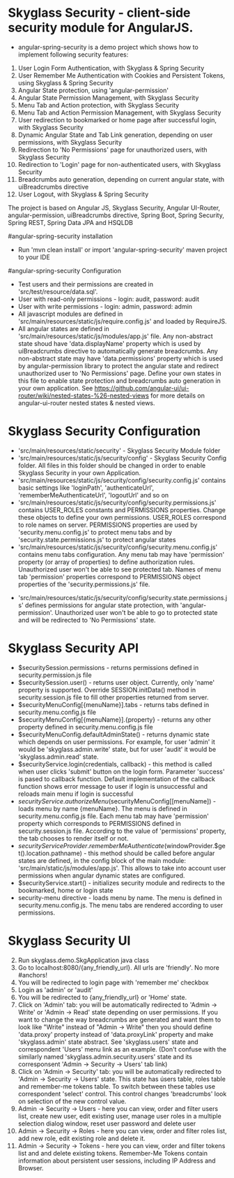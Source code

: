 # Skyglass Security - client-side security module for AngularJS.

* angular-spring-security is a demo project which shows how to implement following security features:

1. User Login Form Authentication, with Skyglass & Spring Security 
2. User Remember Me Authentication with Cookies and Persistent Tokens, using Skyglass & Spring Security
7. Angular State protection, using 'angular-permission'
5. Angular State Permission Management, with Skyglass Security
4. Menu Tab and Action protection, with Skyglass Security
5. Menu Tab and Action Permission Management, with Skyglass Security
5. User redirection to bookmarked or home page after successful login, with Skyglass Security
6. Dynamic Angular State and Tab Link generation, depending on user permissions, with Skyglass Security
7. Redirection to 'No Permissions' page for unauthorized users, with Skyglass Security
8. Redirection to 'Login' page for non-authenticated users, with Skyglass Security
9. Breadcrumbs auto generation, depending on current angular state, with uiBreadcrumbs directive
10. User Logout, with Skyglass & Spring Security

The project is based on Angular JS, Skyglass Security, Angular UI-Router, angular-permission, uiBreadcrumbs directive, Spring Boot, Spring Security, Spring REST, Spring Data JPA and HSQLDB

#angular-spring-security installation

* Run 'mvn clean install' or import 'angular-spring-security' maven project to your IDE

#angular-spring-security Configuration

* Test users and their permissions are created in 'src/test/resource/data.sql'. 
* User with read-only permissions - login: audit, password: audit
* User with write permissions - login: admin, password: admin
* All javascript modules are defined in 'src/main/resources/static/js/require.config.js' and loaded by RequireJS.
* All angular states are defined in 'src/main/resources/static/js/modules/app.js' file. Any non-abstract state shoud have 'data.displayName' property which is used by uiBreadcrumbs directive to automatically generate breadcrumbs. Any non-abstract state may have 'data.permissions' property which is used by angular-permission library to protect the angular state and redirect unauthorized user to 'No Permissions' page. Define your own states in this file to enable state protection and breadcrumbs auto generation in your own application. See https://github.com/angular-ui/ui-router/wiki/nested-states-%26-nested-views for more details on angular-ui-router nested states & nested views.

# Skyglass Security Configuration

* 'src/main/resources/static/security' - Skyglass Security Module folder
* 'src/main/resources/static/js/security/config' - Skyglass Security Config folder. All files in this folder should be changed in order to enable Skyglass Security in your own Application.
* 'src/main/resources/static/js/security/config/security.config.js' contains basic settings like 'loginPath', 'authenticateUrl', 'rememberMeAuthenticateUrl', 'logoutUrl' and so on
* 'src/main/resources/static/js/security/config/security.permissions.js' contains USER_ROLES constants and PERMISSIONS properties. Change these objects to define your own permissions. USER_ROLES correspond to role names on server. PERMISSIONS properties are used by 'security.menu.config.js' to protect menu tabs and by 'security.state.permissions.js' to protect angular states
* 'src/main/resources/static/js/security/config/security.menu.config.js' contains menu tabs configuration. Any menu tab may have 'permission' property (or array of properties) to define authorization rules. Unauthorized user won't be able to see protected tab. Names of menu tab 'permission' properties correspond to PERMISSIONS object properties of the 'security.permissions.js' file.
- 'src/main/resources/static/js/security/config/security.state.permissions.js' defines permissions for angular state protection, with 'angular-permission'. Unauthorized user won't be able to go to protected state and will be redirected to 'No Permissions' state. 

# Skyglass Security API
* $securitySession.permissions - returns permissions defined in security.permission.js file
* $securitySession.user() - returns user object. Currently, only 'name' property is supported. Override SESSION.initData() method in security.session.js file to fill other properties returned from server.
* $securityMenuConfig[{menuName}].tabs - returns tabs defined in security.menu.config.js file
* $securityMenuConfig[{menuName}].{property} - returns any other property defined in security.menu.config.js file
* $securityMenuConfig.defaultAdminState() - returns dynamic state which depends on user permissions. For example, for user 'admin' it would be 'skyglass.admin.write' state, but for user 'audit' it would be 'skyglass.admin.read' state.
* $securityService.login(credentials, callback) - this method is called when user clicks 'submit' button on the login form. Parameter 'success' is pased to callback function. Default implementation of the callback function shows error message to user if login is unsuccessful and reloads main menu if login is successful
* $securityService.authorizeMenu($securityMenuConfig[[menuName]) - loads menu by name {menuName}. The menu is defined in security.menu.config.js file. Each menu tab may have 'permission' property which corresponds to PERMISSIONS defined in security.session.js file. According to the value of 'permissions' property, the tab chooses to render itself or not.
* $securityServiceProvider.rememberMeAuthenticate($windowProvider.$get().location.pathname) - this method should be called before angular states are defined, in the config block of the main module: 'src/main/static/js/modules/app.js'. This allows to take into account user permissions when angular dynamic states are configured.
* $securityService.start() - initializes security module and redirects to the bookmarked, home or login state
* security-menu directive - loads menu by name. The menu is defined in security.menu.config.js. The menu tabs are rendered according to user permissions.

# Skyglass Security UI
2. Run skyglass.demo.SkgApplication java class
3. Go to localhost:8080/{any_friendly_url}. All urls are 'friendly'. No more #anchors!
4. You will be redirected to login page with 'remember me' checkbox
5. Login as 'admin' or 'audit'
6. You will be redirected to {any_friendly_url} or 'Home' state.
7. Click on 'Admin' tab: you will be automatically redirected to 'Admin -> Write' or 'Admin -> Read' state depending on user permissions. If you want to change the way breadcrumbs are generated and want them to look like "Write" instead of "Admin -> Write" then you should define 'data.proxy' property instead of 'data.proxyLink' property and make 'skyglass.admin' state abstract. See 'skyglass.users' state and correspondent 'Users' menu link as an example. (Don't confuse with the similarly named 'skyglass.admin.security.users' state and its corresponsent 'Admin -> Security -> Users' tab link)
8. Click on 'Admin -> Security' tab: you will be automatically redirected to 'Admin -> Security -> Users' state. This state has úsers table, roles table and remember-me tokens table. To switch between these tables use correspondent 'select' control. This control changes 'breadcrumbs' look on selection of the new control value.
9. Admin -> Security -> Users - here you can view, order and filter users list, create new user, edit existing user, manage user roles in a multiple selection dialog window, reset user password and delete user
10. Admin -> Security -> Roles - here you can view, order and filter roles list, add new role, edit existing role and delete it.
11. Admin -> Security -> Tokens - here you can view, order and filter tokens list and and delete existing tokens. Remember-Me Tokens contain information about persistent user sessions, including IP Address and Browser.
